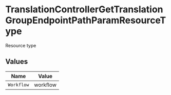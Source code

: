 # TranslationControllerGetTranslationGroupEndpointPathParamResourceType

Resource type


## Values

| Name       | Value      |
| ---------- | ---------- |
| `Workflow` | workflow   |